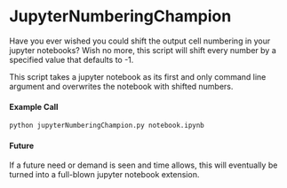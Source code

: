 # JupyterNumberingChampion
Have you ever wished you could shift the output cell numbering in your jupyter notebooks? Wish no more, this script will shift every number by a specified value that defaults to -1. 

This script takes a jupyter notebook as its first and only command line argument and overwrites the notebook with shifted numbers.

#### Example Call
```bash 
python jupyterNumberingChampion.py notebook.ipynb
```

#### Future
If a future need or demand is seen and time allows, this will eventually be turned into a full-blown jupyter notebook extension. 
